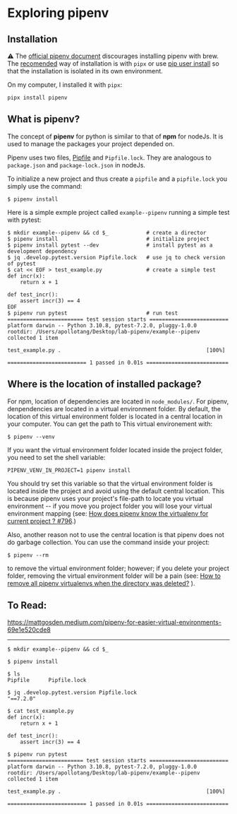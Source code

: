 # Exploring pipenv



## Installation

:warning: The [official pipenv document](https://pipenv.pypa.io/en/latest/#install-pipenv-today) discourages installing pipenv with brew. The [recomended](https://pipenv.pypa.io/en/latest/install/#isolated-installation-of-pipenv-with-pipx) way of installation is with  `pipx` or use [pip user install](https://pip.pypa.io/en/stable/user_guide/#user-installs) so that the installation is isolated in its own environment. 

On my computer, I installed it with `pipx`:
```
pipx install pipenv
```

 

## What is pipenv?

The concept of **pipenv** for python is similar to that of **npm** for nodeJs.  It is used to manage the packages your project depended on.  

Pipenv uses two files, [Pipfile](https://github.com/pypa/pipfile) and `Pipfile.lock`.  They are analogous to `package.json` and `package-lock.json` in nodeJs. 

To initialize a new project and thus create a `pipfile` and a `pipfile.lock` you simply use the command: 

```
$ pipenv install
```

Here is a simple exmple project called `example--pipenv` running a simple test with pytest:

```
$ mkdir example--pipenv && cd $_            # create a director
$ pipenv install                            # initialize project
$ pipenv install pytest --dev               # install pytest as a development dependency 
$ jq .develop.pytest.version Pipfile.lock   # use jq to check version of pytest
$ cat << EOF > test_example.py              # create a simple test
def incr(x):
    return x + 1

def test_incr():
    assert incr(3) == 4
EOF
$ pipenv run pytest                         # run test
======================== test session starts =========================
platform darwin -- Python 3.10.8, pytest-7.2.0, pluggy-1.0.0
rootdir: /Users/apollotang/Desktop/lab-pipenv/example--pipenv
collected 1 item

test_example.py .                                              [100%]

========================= 1 passed in 0.01s ==========================    
```



## Where is the location of installed package?

For npm, location of dependencies are located in `node_modules/`.  For pipenv, denpendencies are  located in a virtual environment folder.  By default, the location of this virtual environment folder is located in a central location in your computer.  You can get the path to This virtual environement with: 

```
$ pipenv --venv
```

If you want the virtual environment folder located inside the project folder,  you need to set the shell variable:

```
PIPENV_VENV_IN_PROJECT=1 pipenv install
```

You should try set this variable so that the virtual environment folder is located inside the project and avoid using the default central location. This is because pipenv uses your project's file-path to locate you virtual environment -- if you move you project folder you will lose your virtual environment mapping (see: [How does pipenv know the virtualenv for current project ? #796](https://github.com/pypa/pipenv/issues/796).)

Also, another reason not to use the central location is that pipenv does not do garbage collection. You can use the command inside your project: 
```
$ pipenv --rm
```

to remove the virtual environment folder; however; if you delete your project folder, removing the virtual environment folder will be a pain (see: [How to remove all pipenv virtualenvs when the directory was deleted?](https://stackoverflow.com/questions/65126606/how-to-remove-all-pipenv-virtualenvs-when-the-directory-was-deleted) ).





## To Read:

https://mattgosden.medium.com/pipenv-for-easier-virtual-environments-69e1e520cde8











---

```
$ mkdir example--pipenv && cd $_

$ pipenv install

$ ls
Pipfile      Pipfile.lock

$ jq .develop.pytest.version Pipfile.lock
"==7.2.0"

$ cat test_example.py
def incr(x):
    return x + 1

def test_incr():
    assert incr(3) == 4
    
$ pipenv run pytest
======================== test session starts =========================
platform darwin -- Python 3.10.8, pytest-7.2.0, pluggy-1.0.0
rootdir: /Users/apollotang/Desktop/lab-pipenv/example--pipenv
collected 1 item

test_example.py .                                              [100%]

========================= 1 passed in 0.01s ==========================    


```

